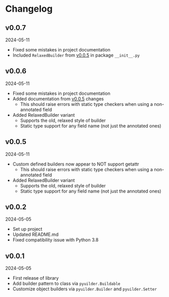 # Changelog

<h2 id="version-0-0-7">v0.0.7</h2>

2024-05-11

* Fixed some mistakes in project documentation
* Included `RelaxedBuilder` from [v0.0.5](#version-0-0-5) in package `__init__.py`

<h2 id="version-0-0-6">v0.0.6</h2>

2024-05-11

* Fixed some mistakes in project documentation
* Added documentation from [v0.0.5](#version-0-0-5) changes
  * This should raise errors with static type checkers when using a non-annotated field
* Added RelaxedBuilder variant
  * Supports the old, relaxed style of builder
  * Static type support for any field name (not just the annotated ones)

<h2 id="version-0-0-5">v0.0.5</h2>

2024-05-11

* Custom defined builders now appear to NOT support getattr
  * This should raise errors with static type checkers when using a non-annotated field
* Added RelaxedBuilder variant
  * Supports the old, relaxed style of builder
  * Static type support for any field name (not just the annotated ones)

<h2 id="version-0-0-2">v0.0.2</h2>

2024-05-05

* Set up project
* Updated README.md
* Fixed compatibility issue with Python 3.8

<h2 id="version-0-0-1">v0.0.1</h2>

2024-05-05

* First release of library
* Add builder pattern to class via `pyuilder.Buildable`
* Customize object builders via `pyuilder.Builder` and `pyuilder.Setter`
